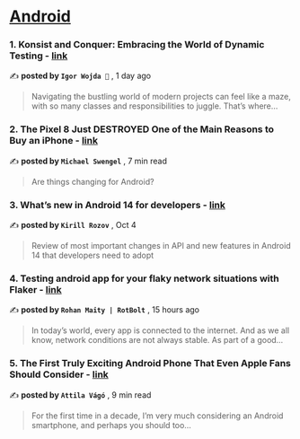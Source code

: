 
<h1><a href=https://medium.com/tag/android/recommended target="_blank" rel="noopener noreferrer">Android</a></h1>
<h3>1. Konsist and Conquer: Embracing the World of Dynamic Testing - <a href=https://medium.com/proandroiddev/konsist-and-conquer-embracing-the-world-of-dynamic-testing-07bf2fefcee1?source=tag_recommended_feed---------0-84----------android----------c0d3590e_1ca8_4feb_b3f2_aa353db36f0f------- target="_blank" rel="noopener noreferrer">link</a></h3>

✍️ **posted by `Igor Wojda 🤖`** <date> , 1 day ago</date>

<blockquote>Navigating the bustling world of modern projects can feel like a maze, with so many classes and responsibilities to juggle. That’s where…</blockquote>

<h3>2. The Pixel 8 Just DESTROYED One of the Main Reasons to Buy an iPhone - <a href=https://medium.com/@michaelswengel/the-pixel-8-just-destroyed-one-of-the-main-reasons-to-buy-an-iphone-9946586cc41b?source=tag_recommended_feed---------1-107----------android----------c0d3590e_1ca8_4feb_b3f2_aa353db36f0f------- target="_blank" rel="noopener noreferrer">link</a></h3>

✍️ **posted by `Michael Swengel`** <date> , 7 min read</date>

<blockquote>Are things changing for Android?</blockquote>

<h3>3. What’s new in Android 14 for developers - <a href=https://medium.com/proandroiddev/whats-new-in-android-14-1e5d7d8b3482?source=tag_recommended_feed---------2-85----------android----------c0d3590e_1ca8_4feb_b3f2_aa353db36f0f------- target="_blank" rel="noopener noreferrer">link</a></h3>

✍️ **posted by `Kirill Rozov`** <date> , Oct 4</date>

<blockquote>Review of most important changes in API and new features in Android 14 that developers need to adopt</blockquote>

<h3>4. Testing android app for your flaky network situations with Flaker - <a href=https://medium.com/@RotBolt/testing-android-app-for-your-flaky-network-situations-with-flaker-64642a30926a?source=tag_recommended_feed---------3-84----------android----------c0d3590e_1ca8_4feb_b3f2_aa353db36f0f------- target="_blank" rel="noopener noreferrer">link</a></h3>

✍️ **posted by `Rohan Maity | RotBolt`** <date> , 15 hours ago</date>

<blockquote>In today’s world, every app is connected to the internet. And as we all know, network conditions are not always stable. As part of a good…</blockquote>

<h3>5. The First Truly Exciting Android Phone That Even Apple Fans Should Consider - <a href=https://medium.com/@attilavago/the-first-truly-exciting-android-phone-that-even-apple-fans-should-consider-9ef205d678ae?source=tag_recommended_feed---------4-107----------android----------c0d3590e_1ca8_4feb_b3f2_aa353db36f0f------- target="_blank" rel="noopener noreferrer">link</a></h3>

✍️ **posted by `Attila Vágó`** <date> , 9 min read</date>

<blockquote>For the first time in a decade, I’m very much considering an Android smartphone, and perhaps you should too…</blockquote>

